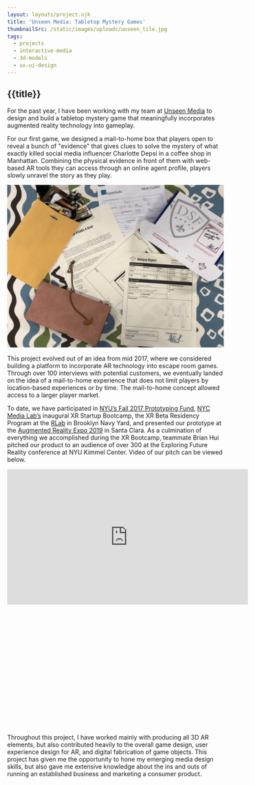 ```yaml
---
layout: layouts/project.njk
title: 'Unseen Media: Tabletop Mystery Games'
thumbnailSrc: /static/images/uploads/unseen_tile.jpg
tags:
  - projects
  - interactive-media
  - 3d-models
  - ux-ui-design
---
```

## {{title}}

For the past year, I have been working with my team at <a href="http://www.unseenmedia.io/">Unseen Media</a> to design and build a tabletop mystery game that meaningfully incorporates augmented reality technology into gameplay.

For our first game, we designed a mail-to-home box that players open to reveal a bunch of "evidence" that gives clues to solve the mystery of what exactly killed social media influencer Charlotte Depsi in a coffee shop in Manhattan. Combining the physical evidence in front of them with web-based AR tools they can access through an online agent profile, players slowly unravel the story as they play.

<div class="frame">
<img src="/static/images/uploads/IMG_4637.jpg">
</div>

This project evolved out of an idea from mid 2017, where we considered building a platform to incorporate AR technology into escape room games. Through over 100 interviews with potential customers, we eventually landed on the idea of a mail-to-home experience that does not limit players by location-based experiences or by time. The mail-to-home concept allowed access to a larger player market.

To date, we have participated in <a href="https://entrepreneur.nyu.edu/resource/prototyping-fund/">NYU’s Fall 2017 Prototyping Fund<a>, <a href="https://nycmedialab.org/">NYC Media Lab’s</a> inaugural XR Startup Bootcamp, the XR Beta Residency Program at the <a href="https://www.rlab.nyc/">RLab</a> in Brooklyn Navy Yard, and presented our prototype at the <a href="https://www.awexr.com/">Augmented Reality Expo 2019</a> in Santa Clara. As a culmination of everything we accomplished during the XR Bootcamp, teammate Brian Hui pitched our product to an audience of over 300 at the Exploring Future Reality conference at NYU Kimmel Center. Video of our pitch can be viewed below.

<div style="position: relative; padding-bottom: 56.25%; padding-top: 25px height: 0;"><iframe width="560" height="315" src="https://www.youtube.com/embed/2iB-f2j0Ems" frameborder="0" allow="accelerometer; autoplay; encrypted-media; gyroscope; picture-in-picture" allowfullscreen></iframe></div>

Throughout this project, I have worked mainly with producing all 3D AR elements, but also contributed heavily to the overall game design, user experience design for AR, and digital fabrication of game objects. This project has given me the opportunity to hone my emerging media design skills, but also gave me extensive knowledge about the ins and outs of running an established business and marketing a consumer product.
